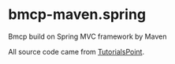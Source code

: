 # bmcp-maven.spring
Bmcp build on Spring MVC framework by Maven

All source code came from [TutorialsPoint](http://www.tutorialspoint.com).
